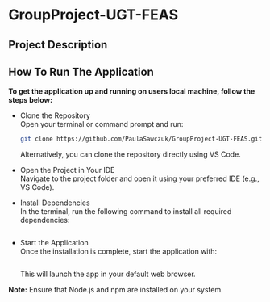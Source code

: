 # GroupProject-UGT-FEAS

## Project Description

## How To Run The Application 

**To get the application up and running on users local machine, follow the steps below:**  

- Clone the Repository  
  Open your terminal or command prompt and run:  

  ```bash  
  git clone https://github.com/PaulaSawczuk/GroupProject-UGT-FEAS.git
  ```

  Alternatively, you can clone the repository directly using VS Code.

- Open the Project in Your IDE  
  Navigate to the project folder and open it using your preferred IDE (e.g., VS Code).

- Install Dependencies  
  In the terminal, run the following command to install all required dependencies:  

  ```bash npm install
  ```

- Start the Application  
  Once the installation is complete, start the application with:  

  ```bash npm start
  ```

  This will launch the app in your default web browser.
  
**Note:** Ensure that Node.js and npm are installed on your system.
